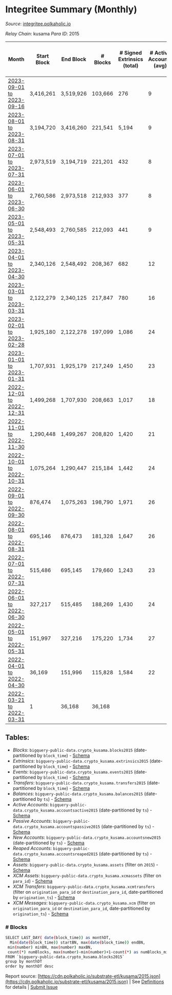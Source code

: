 # Integritee Summary (Monthly)

_Source_: [integritee.polkaholic.io](https://integritee.polkaholic.io)

*Relay Chain*: kusama
*Para ID*: 2015



| Month | Start Block | End Block | # Blocks | # Signed Extrinsics (total) | # Active Accounts (avg) | # Addresses with Balances (max) | Issues |
| ----- | ----------- | --------- | -------- | --------------------------- | ----------------------- | ------------------------------- | ------ |
| [2023-09-01 to 2023-09-16](/kusama/2015-integritee/2023-09-30.md) | 3,416,261 | 3,519,926 | 103,666 | 276 | 9 | 13,154 | -   |   
| [2023-08-01 to 2023-08-31](/kusama/2015-integritee/2023-08-31.md) | 3,194,720 | 3,416,260 | 221,541 | 5,194 | 9 | 13,149 | -   |   
| [2023-07-01 to 2023-07-31](/kusama/2015-integritee/2023-07-31.md) | 2,973,519 | 3,194,719 | 221,201 | 432 | 8 | 13,125 | -   |   
| [2023-06-01 to 2023-06-30](/kusama/2015-integritee/2023-06-30.md) | 2,760,586 | 2,973,518 | 212,933 | 377 | 8 | 13,102 | -   |   
| [2023-05-01 to 2023-05-31](/kusama/2015-integritee/2023-05-31.md) | 2,548,493 | 2,760,585 | 212,093 | 441 | 9 | 13,087 | -   |   
| [2023-04-01 to 2023-04-30](/kusama/2015-integritee/2023-04-30.md) | 2,340,126 | 2,548,492 | 208,367 | 682 | 12 | 13,069 | -   |   
| [2023-03-01 to 2023-03-31](/kusama/2015-integritee/2023-03-31.md) | 2,122,279 | 2,340,125 | 217,847 | 780 | 16 | 13,000 | -   |   
| [2023-02-01 to 2023-02-28](/kusama/2015-integritee/2023-02-28.md) | 1,925,180 | 2,122,278 | 197,099 | 1,086 | 24 | 12,971 | -   |   
| [2023-01-01 to 2023-01-31](/kusama/2015-integritee/2023-01-31.md) | 1,707,931 | 1,925,179 | 217,249 | 1,450 | 23 | 12,922 | -   |   
| [2022-12-01 to 2022-12-31](/kusama/2015-integritee/2022-12-31.md) | 1,499,268 | 1,707,930 | 208,663 | 1,017 | 18 | 12,870 | -   |   
| [2022-11-01 to 2022-11-30](/kusama/2015-integritee/2022-11-30.md) | 1,290,448 | 1,499,267 | 208,820 | 1,420 | 21 | 12,838 | -   |   
| [2022-10-01 to 2022-10-31](/kusama/2015-integritee/2022-10-31.md) | 1,075,264 | 1,290,447 | 215,184 | 1,442 | 24 | 12,742 | -   |   
| [2022-09-01 to 2022-09-30](/kusama/2015-integritee/2022-09-30.md) | 876,474 | 1,075,263 | 198,790 | 1,971 | 26 | 12,654 | -   |   
| [2022-08-01 to 2022-08-31](/kusama/2015-integritee/2022-08-31.md) | 695,146 | 876,473 | 181,328 | 1,647 | 26 | 12,600 | -   |   
| [2022-07-01 to 2022-07-31](/kusama/2015-integritee/2022-07-31.md) | 515,486 | 695,145 | 179,660 | 1,243 | 23 | 11,511 | -   |   
| [2022-06-01 to 2022-06-30](/kusama/2015-integritee/2022-06-30.md) | 327,217 | 515,485 | 188,269 | 1,430 | 24 | 11,443 | -   |   
| [2022-05-01 to 2022-05-31](/kusama/2015-integritee/2022-05-31.md) | 151,997 | 327,216 | 175,220 | 1,734 | 27 | 11,373 | -   |   
| [2022-04-01 to 2022-04-30](/kusama/2015-integritee/2022-04-30.md) | 36,169 | 151,996 | 115,828 | 1,584 | 22 | 11,233 | -   |   
| [2022-03-21 to 2022-03-31](/kusama/2015-integritee/2022-03-31.md) | 1 | 36,168 | 36,168 |  |  | 1 | -   |   

## Tables:

* _Blocks_: `bigquery-public-data.crypto_kusama.blocks2015` (date-partitioned by `block_time`) - [Schema](/schema/balances.json)
* _Extrinsics_: `bigquery-public-data.crypto_kusama.extrinsics2015` (date-partitioned by `block_time`) - [Schema](/schema/extrinsics.json)
* _Events_: `bigquery-public-data.crypto_kusama.events2015` (date-partitioned by `block_time`) - [Schema](/schema/events.json)
* _Transfers_: `bigquery-public-data.crypto_kusama.transfers2015` (date-partitioned by `block_time`) - [Schema](/schema/transfers.json)
* _Balances_: `bigquery-public-data.crypto_kusama.balances2015` (date-partitioned by `ts`) - [Schema](/schema/balances.json)
* _Active Accounts_: `bigquery-public-data.crypto_kusama.accountsactive2015` (date-partitioned by `ts`) - [Schema](/schema/accountsactive.json)
* _Passive Accounts_: `bigquery-public-data.crypto_kusama.accountspassive2015` (date-partitioned by `ts`) - [Schema](/schema/accountspassive.json)
* _New Accounts_: `bigquery-public-data.crypto_kusama.accountsnew2015` (date-partitioned by `ts`) - [Schema](/schema/accountsnew.json)
* _Reaped Accounts_: `bigquery-public-data.crypto_kusama.accountsreaped2015` (date-partitioned by `ts`) - [Schema](/schema/accountsreaped.json)
* _Assets_: `bigquery-public-data.crypto_kusama.assets` (filter on `2015`) - [Schema](/schema/assets.json)
* _XCM Assets_: `bigquery-public-data.crypto_kusama.xcmassets` (filter on `para_id`) - [Schema](/schema/xcmassets.json)
* _XCM Transfers_: `bigquery-public-data.crypto_kusama.xcmtransfers` (filter on `origination_para_id` or `destination_para_id`, date-partitioned by `origination_ts`) - [Schema](/schema/xcmtransfers.json)
* _XCM Messages_: `bigquery-public-data.crypto_kusama.xcm` (filter on `origination_para_id` or `destination_para_id`, date-partitioned by `origination_ts`) - [Schema](/schema/xcm.json)

### # Blocks
```bash
SELECT LAST_DAY( date(block_time)) as monthDT,
  Min(date(block_time)) startBN, max(date(block_time)) endBN, 
 min(number) minBN, max(number) maxBN, 
 count(*) numBlocks, max(number)-min(number)+1-count(*) as numBlocks_missing 
FROM `bigquery-public-data.crypto_kusama.blocks2015` 
group by monthDT 
order by monthDT desc
```


Report source: [https://cdn.polkaholic.io/substrate-etl/kusama/2015.json](https://cdn.polkaholic.io/substrate-etl/kusama/2015.json) | See [Definitions](/DEFINITIONS.md) for details | [Submit Issue](https://github.com/colorfulnotion/substrate-etl/issues)
